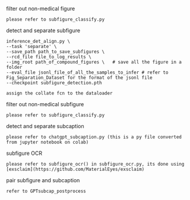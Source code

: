 filter out non-medical figure

```
please refer to subfigure_classify.py
```

detect and separate subfigure

```
inference_det_align.py \
--task 'separate' \
--save_path path_to_save_subfigures \
--rcd_file file_to_log_results \
--img_root path_of_compound_figures \   # save all the figure in a folder
--eval_file jsonl_file_of_all_the_samples_to_infer # refer to Fig_Separation_Dataset for the format of the jsonl file
--checkpoint subfigure_detection.pth

assign the collate fcn to the dataloader
```

filter out non-medical subfigure

```
please refer to subfigure_classify.py
```

detect and separate subcaption

```
please refer to chatgpt_subcaption.py (this is a py file converted from jupyter notebook on colab)
```

subfigure OCR

```
please refer to subfigure_ocr() in subfigure_ocr.py, its done using [exsclaim](https://github.com/MaterialEyes/exsclaim)
```

pair subfigure and subcaption

```
refer to GPTsubcap_postprocess
```
